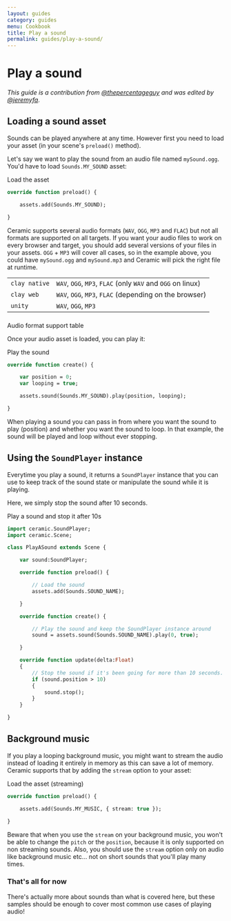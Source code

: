 ```yaml
---
layout: guides
category: guides
menu: Cookbook
title: Play a sound
permalink: guides/play-a-sound/
---
```

# Play a sound

_This guide is a contribution from [@thepercentageguy](https://github.com/thepercentageguy) and was edited by [@jeremyfa](https://github.com/jeremyfa)_.

## Loading a sound asset

Sounds can be played anywhere at any time. However first you need to load your asset (in your scene's `preload()` method).

Let's say we want to play the sound from an audio file named `mySound.ogg`. You'd have to load `Sounds.MY_SOUND` asset:

<div class="codename">Load the asset</div>

```haxe
override function preload() {

    assets.add(Sounds.MY_SOUND);

}
```

<p class="extra-info">Ceramic supports several audio formats (<code>WAV</code>, <code>OGG</code>, <code>MP3</code> and <code>FLAC</code>) but not all formats are supported on all targets. If you want your audio files to work on every browser and target, you should add several versions of your files in your assets. <code>OGG</code> + <code>MP3</code> will cover all cases, so in the example above, you could have <code>mySound.ogg</code> and <code>mySound.mp3</code> and Ceramic will pick the right file at runtime.</p>

<table>
    <tr>
        <td><code>clay native</code></td>
        <td><code>WAV</code>, <code>OGG</code>, <code>MP3</code>, <code>FLAC</code> (only <code>WAV</code> and <code>OGG</code> on linux)</td>
    </tr>
    <tr>
        <td><code>clay web</code></td>
        <td><code>WAV</code>, <code>OGG</code>, <code>MP3</code>, <code>FLAC</code> (depending on the browser)</td>
    </tr>
    <tr>
        <td><code>unity</code></td>
        <td><code>WAV</code>, <code>OGG</code>, <code>MP3</code></td>
    </tr>
</table>
<div class="caption" style="padding-top:6px">Audio format support table</div>

Once your audio asset is loaded, you can play it:

<div class="codename">Play the sound</div>

```haxe
override function create() {

    var position = 0;
    var looping = true;

    assets.sound(Sounds.MY_SOUND).play(position, looping);

}
```

When playing a sound you can pass in from where you want the sound to play (position) and whether you want the sound to loop. In that example, the sound will be played and loop without ever stopping.

## Using the `SoundPlayer` instance

Everytime you play a sound, it returns a `SoundPlayer` instance that you can use to keep track of the sound state or manipulate the sound while it is playing.

Here, we simply stop the sound after 10 seconds.

<div class="codename">Play a sound and stop it after 10s</div>

```haxe
import ceramic.SoundPlayer;
import ceramic.Scene;

class PlayASound extends Scene {

    var sound:SoundPlayer;

    override function preload() {

        // Load the sound
        assets.add(Sounds.SOUND_NAME);

    }

    override function create() {

        // Play the sound and keep the SoundPlayer instance around
        sound = assets.sound(Sounds.SOUND_NAME).play(0, true);

    }

    override function update(delta:Float)
    {
        // Stop the sound if it's been going for more than 10 seconds.
        if (sound.position > 10)
        {
            sound.stop();
        }
    }

}
```

## Background music

If you play a looping background music, you might want to stream the audio instead of loading it entirely in memory as this can save a lot of memory. Ceramic supports that by adding the `stream` option to your asset:

<div class="codename">Load the asset (streaming)</div>

```haxe
override function preload() {

    assets.add(Sounds.MY_MUSIC, { stream: true });

}
```

<p class="extra-info">Beware that when you use the <code>stream</code> on your background music, you won't be able to change the <code>pitch</code> or the <code>position</code>, because it is only supported on non streaming sounds. Also, you should use the <code>stream</code> option only on audio like background music etc... not on short sounds that you'll play many times.</p>

### That's all for now

There's actually more about sounds than what is covered here, but these samples should be enough to cover most common use cases of playing audio!
